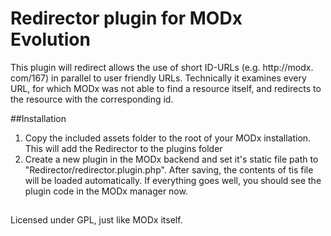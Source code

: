 # Redirector plugin for MODx Evolution
This plugin will redirect allows the use of short ID-URLs (e.g. http:&#8203;//modx.&#8203;com/167) in parallel to user friendly URLs. Technically it examines every URL, for which MODx was not able to find a resource itself, and redirects to the resource with the corresponding id.

##Installation
1) Copy the included assets folder to the root of your MODx installation. This will add the Redirector to the plugins folder
2) Create a new plugin in the MODx backend and set it's static file path to "Redirector/redirector.plugin.php". After saving, the contents of tis file will be loaded automatically. If everything goes well, you should see the plugin code in the MODx manager now.

##
Licensed under GPL, just like MODx itself.
